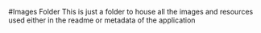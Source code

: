 #Images Folder
This is just a folder to house all the images and resources used either in the readme or metadata of the application
